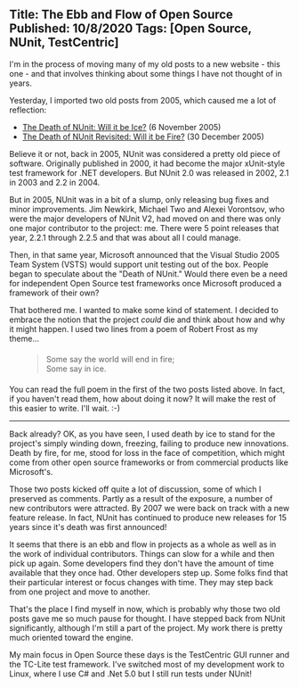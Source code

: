Title: The Ebb and Flow of Open Source
Published: 10/8/2020
Tags: [Open Source, NUnit, TestCentric]
---
I'm in the process of moving many of my old posts to a new website - this one -
and that involves thinking about some things I have not thought of in years.

Yesterday, I imported two old posts from 2005, which caused me a lot of reflection:

* [The Death of NUnit: Will it be Ice?](/technical/the-death-of-nunit-will-it-be-ice.html) (6 November 2005)
* [The Death of NUnit Revisited: Will it be Fire?](/technical/the-death-of-nunit-revisited-will-it-be-fire.html) (30 December 2005)

Believe it or not, back in 2005, NUnit was considered a pretty old piece of software.
Originally published in 2000, it had become the major xUnit-style test framework for
.NET developers. But NUnit 2.0 was released in 2002, 2.1 in 2003 and 2.2 in 2004.

But in 2005, NUnit was in a bit of a slump, only releasing bug fixes and minor improvements.
Jim Newkirk, Michael Two and Alexei Vorontsov, who were the major developers of NUnit V2, had
moved on and there was only one major contributor to the project: me. There were 5 point
releases that year, 2.2.1 through 2.2.5 and that was about all I could manage.

Then, in that same year, Microsoft announced that the Visual Studio 2005 Team System (VSTS)
would support unit testing out of the box. People began to speculate about the "Death of NUnit."
Would there even be a need for independent Open Source test frameworks once Microsoft produced
a framework of their own?

That bothered me. I wanted to make some kind of statement. I decided to embrace the notion
that the project _could_ die and think about how and why it might happen. I used two lines
from a poem of Robert Frost as my theme...

<blockquote style="margin: 20px 10%">
Some say the world will end in fire;<br>
Some say in ice.
</blockquote>

You can read the full poem in the first of the two posts listed above. In fact, if you haven't
read them, how about doing it now? It will make the rest of this easier to write. I'll wait. :-)

-----

Back already? OK, as you have seen, I used death by ice to stand for the project's simply winding
down, freezing, failing to produce new innovations. Death by fire, for me, stood for loss in the
face of competition, which might come from other open source frameworks or from commercial
products like Microsoft's.

Those two posts kicked off quite a lot of discussion, some of which I preserved as comments.
Partly as a result of the exposure, a number of new contributors were attracted. By 2007 we were
back on track with a new feature release. In fact, NUnit has continued to produce new releases
for 15 years since it's death was first announced!

It seems that there is an ebb and flow in projects as a whole as well as in the work of
individual contributors. Things can slow for a while and then pick up again. Some developers
find they don't have the amount of time available that they once had. Other developers step up.
Some folks find that their particular interest or focus changes with time. They may step back
from one project and move to another.

That's the place I find myself in now, which is probably why those two old posts gave me so
much pause for thought. I have stepped back from NUnit significantly, although I'm still a part
of the project. My work there is pretty much oriented toward the engine.

My main focus in Open Source these days is the TestCentric GUI runner and the TC-Lite test
framework. I've switched most of my development work to Linux, where I use C# and .Net 5.0
but I still run tests under NUnit!
